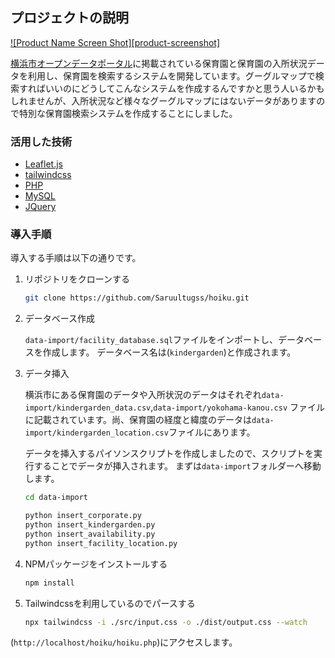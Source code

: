 ## プロジェクトの説明

[![Product Name Screen Shot][product-screenshot]](https://example.com)

[横浜市オープンデータポータル](https://data.city.yokohama.lg.jp/)に掲載されている保育園と保育園の入所状況データを利用し、保育園を検索するシステムを開発しています。グーグルマップで検索すればいいのにどうしてこんなシステムを作成するんですかと思う人いるかもしれませんが、入所状況など様々なグーグルマップにはないデータがありますので特別な保育園検索システムを作成することにしました。

### 活用した技術

* [Leaflet.js](https://leafletjs.com/)
* [tailwindcss](https://tailwindcss.com/)
* [PHP](https://www.php.net/)
* [MySQL](https://www.mysql.com/)
* [JQuery](https://jquery.com)


### 導入手順

導入する手順は以下の通りです。

1. リポジトリをクローンする
   ```sh
   git clone https://github.com/Saruultugss/hoiku.git
   ```

2. データベース作成

    `data-import/facility_database.sql`ファイルをインポートし、データベースを作成します。
    データベース名は(`kindergarden`)と作成されます。


3. データ挿入

    横浜市にある保育園のデータや入所状況のデータはそれぞれ`data-import/kindergarden_data.csv`,`data-import/yokohama-kanou.csv`
    ファイルに記載されています。尚、保育園の経度と緯度のデータは`data-import/kindergarden_location.csv`ファイルにあります。

    データを挿入するパイソンスクリプトを作成しましたので、スクリプトを実行することでデータが挿入されます。
    まずは`data-import`フォルダーへ移動します。


   ```sh
   cd data-import
   ```

   ```sh
   python insert_corporate.py
   python insert_kindergarden.py
   python insert_availability.py
   python insert_facility_location.py
   ```

4. NPMパッケージをインストールする
    ```sh
    npm install
    ```

5. Tailwindcssを利用しているのでパースする
    ```sh
    npx tailwindcss -i ./src/input.css -o ./dist/output.css --watch    
    ```

(`http://localhost/hoiku/hoiku.php`)にアクセスします。